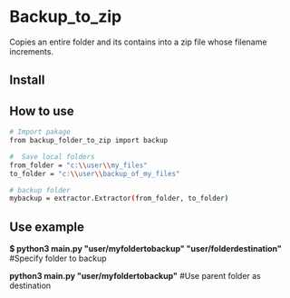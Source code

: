 # Backup_to_zip
Copies an entire folder and its contains into a zip file whose filename increments. 

## Install

## How to use

``` bash
# Import pakage
from backup_folder_to_zip import backup

#  Save local folders
from_folder = "c:\\user\\my_files"
to_folder = "c:\\user\\backup_of_my_files"

# backup folder 
mybackup = extractor.Extractor(from_folder, to_folder)

```



## Use example
**$ python3 main.py "user/myfoldertobackup" "user/folderdestination"** #Specify folder to backup

**python3 main.py "user/myfoldertobackup"** #Use parent folder as destination